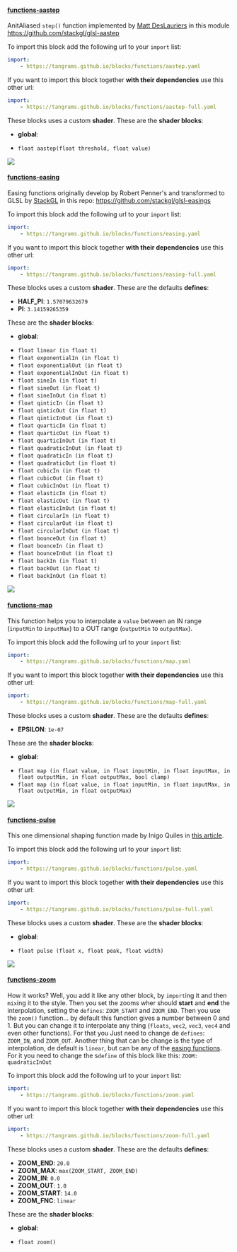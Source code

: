 

#### [functions-aastep](http://tangrams.github.io/blocks/#functions-aastep) <a href="https://github.com/tangrams/blocks/blob/gh-pages/functions/aastep.yaml" target="_blank"><i class="fa fa-github" aria-hidden="true"></i></a>

AnitAliased ```step()``` function implemented by [Matt DesLauriers](https://twitter.com/mattdesl) in this module <https://github.com/stackgl/glsl-aastep>



To import this block add the following url to your `import` list:

```yaml
import:
    - https://tangrams.github.io/blocks/functions/aastep.yaml
```




If you want to import this block together **with their dependencies** use this other url:

```yaml
import:
    - https://tangrams.github.io/blocks/functions/aastep-full.yaml
```


These blocks uses a custom **shader**. These are the **shader blocks**:

- **global**:
 + `float aastep(float threshold, float value) `

![](https://mapzen.com/common/styleguide/images/divider/compass-red.png)


#### [functions-easing](http://tangrams.github.io/blocks/#functions-easing) <a href="https://github.com/tangrams/blocks/blob/gh-pages/functions/easing.yaml" target="_blank"><i class="fa fa-github" aria-hidden="true"></i></a>

Easing functions originally develop by Robert Penner's and transformed to GLSL by [StackGL](http://stack.gl/) in this repo: <https://github.com/stackgl/glsl-easings>



To import this block add the following url to your `import` list:

```yaml
import:
    - https://tangrams.github.io/blocks/functions/easing.yaml
```




If you want to import this block together **with their dependencies** use this other url:

```yaml
import:
    - https://tangrams.github.io/blocks/functions/easing-full.yaml
```


These blocks uses a custom **shader**. These are the defaults **defines**:
 - **HALF_PI**: ```1.57079632679```
 - **PI**: ```3.14159265359```

These are the **shader blocks**:

- **global**:
 + `float linear (in float t) `
 + `float exponentialIn (in float t) `
 + `float exponentialOut (in float t) `
 + `float exponentialInOut (in float t) `
 + `float sineIn (in float t) `
 + `float sineOut (in float t) `
 + `float sineInOut (in float t) `
 + `float qinticIn (in float t) `
 + `float qinticOut (in float t) `
 + `float qinticInOut (in float t) `
 + `float quarticIn (in float t) `
 + `float quarticOut (in float t) `
 + `float quarticInOut (in float t) `
 + `float quadraticInOut (in float t) `
 + `float quadraticIn (in float t) `
 + `float quadraticOut (in float t) `
 + `float cubicIn (in float t) `
 + `float cubicOut (in float t) `
 + `float cubicInOut (in float t) `
 + `float elasticIn (in float t) `
 + `float elasticOut (in float t) `
 + `float elasticInOut (in float t) `
 + `float circularIn (in float t) `
 + `float circularOut (in float t) `
 + `float circularInOut (in float t) `
 + `float bounceOut (in float t) `
 + `float bounceIn (in float t) `
 + `float bounceInOut (in float t) `
 + `float backIn (in float t) `
 + `float backOut (in float t) `
 + `float backInOut (in float t) `

![](https://mapzen.com/common/styleguide/images/divider/compass-red.png)


#### [functions-map](http://tangrams.github.io/blocks/#functions-map) <a href="https://github.com/tangrams/blocks/blob/gh-pages/functions/map.yaml" target="_blank"><i class="fa fa-github" aria-hidden="true"></i></a>

This function helps you to interpolate a `value` between an IN range (`inputMin` to `inputMax`) to a OUT range (`outputMin` to `outputMax`). 



To import this block add the following url to your `import` list:

```yaml
import:
    - https://tangrams.github.io/blocks/functions/map.yaml
```




If you want to import this block together **with their dependencies** use this other url:

```yaml
import:
    - https://tangrams.github.io/blocks/functions/map-full.yaml
```


These blocks uses a custom **shader**. These are the defaults **defines**:
 - **EPSILON**: ```1e-07```

These are the **shader blocks**:

- **global**:
 + `float map (in float value, in float inputMin, in float inputMax, in float outputMin, in float outputMax, bool clamp) `
 + `float map (in float value, in float inputMin, in float inputMax, in float outputMin, in float outputMax) `

![](https://mapzen.com/common/styleguide/images/divider/compass-red.png)


#### [functions-pulse](http://tangrams.github.io/blocks/#functions-pulse) <a href="https://github.com/tangrams/blocks/blob/gh-pages/functions/pulse.yaml" target="_blank"><i class="fa fa-github" aria-hidden="true"></i></a>

This one dimensional shaping function made by Inigo Quiles in [this article](http://www.iquilezles.org/www/articles/functions/functions.htm).



To import this block add the following url to your `import` list:

```yaml
import:
    - https://tangrams.github.io/blocks/functions/pulse.yaml
```




If you want to import this block together **with their dependencies** use this other url:

```yaml
import:
    - https://tangrams.github.io/blocks/functions/pulse-full.yaml
```


These blocks uses a custom **shader**. These are the **shader blocks**:

- **global**:
 + `float pulse (float x, float peak, float width) `

![](https://mapzen.com/common/styleguide/images/divider/compass-red.png)


#### [functions-zoom](http://tangrams.github.io/blocks/#functions-zoom) <a href="https://github.com/tangrams/blocks/blob/gh-pages/functions/zoom.yaml" target="_blank"><i class="fa fa-github" aria-hidden="true"></i></a>

How it works?
Well, you add it like any other block, by `import`ing it and then `mix`ing it to the style.
Then you set the zooms wher should **start** and **end** the interpolation, setting the `defines`: `ZOOM_START` and `ZOOM_END`.
Then you use the `zoom()` function... by default this function gives a number between 0 and 1. But you can change it to interpolate any thing (`floats`, `vec2`, `vec3`, `vec4` and even other functions). For that you Just need to change de `defines`: `ZOOM_IN`, and `ZOOM_OUT`.
Another thing that can be change is the type of interpolation, de default is `linear`, but can be any of the [easing functions](#functions-easing). For it you need to change the s`define` of this block like this: `ZOOM: quadraticInOut`



To import this block add the following url to your `import` list:

```yaml
import:
    - https://tangrams.github.io/blocks/functions/zoom.yaml
```




If you want to import this block together **with their dependencies** use this other url:

```yaml
import:
    - https://tangrams.github.io/blocks/functions/zoom-full.yaml
```


These blocks uses a custom **shader**. These are the defaults **defines**:
 - **ZOOM_END**: ```20.0```
 - **ZOOM_MAX**: ```max(ZOOM_START, ZOOM_END)```
 - **ZOOM_IN**: ```0.0```
 - **ZOOM_OUT**: ```1.0```
 - **ZOOM_START**: ```14.0```
 - **ZOOM_FNC**: ```linear```

These are the **shader blocks**:

- **global**:
 + `float zoom() `
